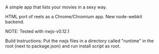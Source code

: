 A simple app that lists your movies in a sexy way.

HTML port of reels as a Chrome/Chromium app.
New node-webkit backend.

NOTE: Tested with nwjs-v0.12.1

Build Instructions:
Put the nwjs files in a directory called "runtime" in the  root (next to package.json) and run install script as root.
